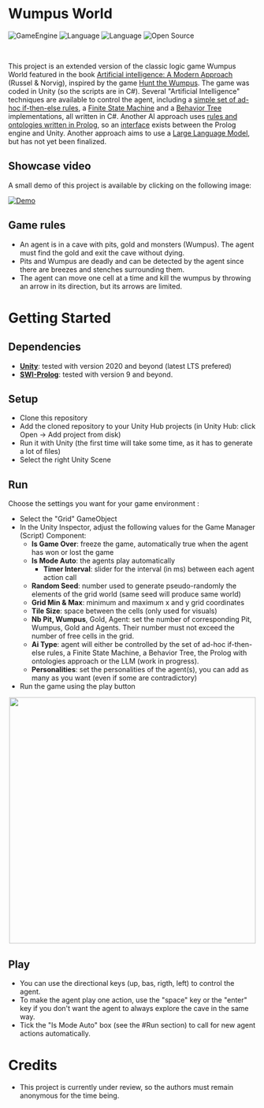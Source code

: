 # Wumpus World

![GameEngine](https://img.shields.io/badge/Game%20Engine-Unity-239120)
![Language](https://img.shields.io/badge/Language-C%23-00cf2c)
![Language](https://img.shields.io/badge/Language-Prolog-ffcc1)
![Open Source](https://badges.frapsoft.com/os/v2/open-source.svg?v=103)

<br/>

This project is an extended version of the classic logic game Wumpus World featured in the book [Artificial intelligence: A Modern Approach](https://aima.cs.berkeley.edu) (Russel & Norvig), inspired by the game [Hunt the Wumpus](https://en.wikipedia.org/wiki/Hunt_the_Wumpus). The game was coded in Unity (so the scripts are in C#). Several "Artificial Intelligence" techniques are available to control the agent, including a [simple set of ad-hoc if-then-else rules](Assets/Scripts/Agent/AI/AIBasic.cs), a [Finite State Machine](Assets/Scripts/Agent/AI/AIFiniteStateMachine.cs) and a [Behavior Tree](Assets/Scripts/Agent/AI/AIBehaviourTree.cs) implementations, all written in C#.
Another AI approach uses [rules and ontologies written in Prolog](Assets/StreamingAssets/article.pl), so an [interface](Assets/Scripts/Prolog/PrologInterface.cs) exists between the Prolog engine and Unity.
Another approach aims to use a [Large Language Model](Assets/Scripts/Agent/AI/AIGpt.cs), but has not yet been finalized.

## Showcase video
A small demo of this project is available by clicking on the following image:

  [![Demo](https://img.youtube.com/vi/dhP5YQKlUbU/0.jpg)](https://youtu.be/dhP5YQKlUbU)

## Game rules
* An agent is in a cave with pits, gold and monsters (Wumpus). The agent must find the gold and exit the cave without dying.
* Pits and Wumpus are deadly and can be detected by the agent since there are breezes and stenches surrounding them.
* The agent can move one cell at a time and kill the wumpus by throwing an arrow in its direction, but its arrows are limited.

# Getting Started

## Dependencies
* **[Unity](https://unity.com/download)**: tested with version 2020 and beyond (latest LTS prefered)
* **[SWI-Prolog](https://www.swi-prolog.org/Download.html)**: tested with version 9 and beyond.

## Setup
* Clone this repository
* Add the cloned repository to your Unity Hub projects (in Unity Hub: click Open -> Add project from disk)
* Run it with Unity (the first time will take some time, as it has to generate a lot of files)
* Select the right Unity Scene

## Run
Choose the settings you want for your game environment :
* Select the "Grid" GameObject
* In the Unity Inspector, adjust the following values for the Game Manager (Script) Component:
  * **Is Game Over**: freeze the game, automatically true when the agent has won or lost the game
  * **Is Mode Auto**: the agents play automatically
    * **Timer Interval**: slider for the interval (in ms) between each agent action call
  * **Random Seed**: number used to generate pseudo-randomly the elements of the grid world (same seed will produce same world)
  * **Grid Min & Max**: minimum and maximum x and y grid coordinates
  * **Tile Size**: space between the cells (only used for visuals)
  * **Nb Pit, Wumpus**, Gold, Agent: set the number of corresponding Pit, Wumpus, Gold and Agents. Their number must not exceed the number of free cells in the grid.
  * **Ai Type**: agent will either be controlled by the set of ad-hoc if-then-else rules, a Finite State Machine, a Behavior Tree, the Prolog with ontologies approach or the LLM (work in progress).
  * **Personalities**: set the personalities of the agent(s), you can add as many as you want (even if some are contradictory)
* Run the game using the play button

<p align="center">
	<img src="https://i.imgur.com/jcIbTZh.png" width="500">
</p>

## Play
- You can use the directional keys (up, bas, rigth, left) to control the agent.
- To make the agent play one action, use the "space" key or the "enter" key if you don't want the agent to always explore the cave in the same way.
- Tick the "Is Mode Auto" box (see the #Run section) to call for new agent actions automatically.

# Credits
* This project is currently under review, so the authors must remain anonymous for the time being.
